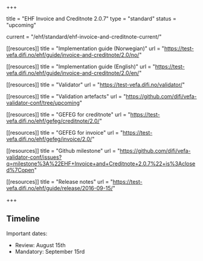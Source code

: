+++

title = "EHF Invoice and Creditnote 2.0.7"
type = "standard"
status = "upcoming"

current = "/ehf/standard/ehf-invoice-and-creditnote-current/"

[[resources]]
title = "Implementation guide (Norwegian)"
url = "https://test-vefa.difi.no/ehf/guide/invoice-and-creditnote/2.0/no/"

[[resources]]
title = "Implementation guide (English)"
url = "https://test-vefa.difi.no/ehf/guide/invoice-and-creditnote/2.0/en/"

[[resources]]
title = "Validator"
url = "https://test-vefa.difi.no/validator/"

[[resources]]
title = "Validation artefacts"
url = "https://github.com/difi/vefa-validator-conf/tree/upcoming"

[[resources]]
title = "GEFEG for creditnote"
url = "https://test-vefa.difi.no/ehf/gefeg/creditnote/2.0/"

[[resources]]
title = "GEFEG for invoice"
url = "https://test-vefa.difi.no/ehf/gefeg/invoice/2.0/"

[[resources]]
title = "Github milestone"
url = "https://github.com/difi/vefa-validator-conf/issues?q=milestone%3A%22EHF+Invoice+and+Creditnote+2.0.7%22+is%3Aclosed%7Copen"

[[resources]]
title = "Release notes"
url = "https://test-vefa.difi.no/ehf/guide/release/2016-09-15/"

+++

## Timeline

Important dates:

* Review: August 15th
* Mandatory: September 15rd

